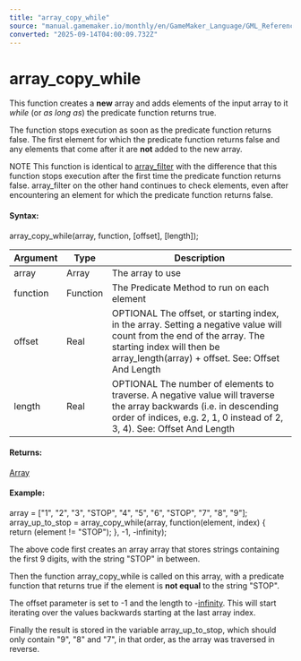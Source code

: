```yaml
---
title: "array_copy_while"
source: "manual.gamemaker.io/monthly/en/GameMaker_Language/GML_Reference/Variable_Functions/array_copy_while.htm"
converted: "2025-09-14T04:00:09.732Z"
---
```


# array\_copy\_while

This function creates a **new** array and adds elements of the input array to it _while_ (or _as long as_) the predicate function returns true.

The function stops execution as soon as the predicate function returns false. The first element for which the predicate function returns false and any elements that come after it are **not** added to the new array.

NOTE This function is identical to [array\_filter](array_filter.md) with the difference that this function stops execution after the first time the predicate function returns false. array\_filter on the other hand continues to check elements, even after encountering an element for which the predicate function returns false.

#### Syntax:

array\_copy\_while(array, function, \[offset\], \[length\]);

| Argument | Type | Description |
| --- | --- | --- |
| array | Array | The array to use |
| function | Function | The Predicate Method to run on each element |
| offset | Real | OPTIONAL The offset, or starting index, in the array. Setting a negative value will count from the end of the array. The starting index will then be array_length(array) + offset. See: Offset And Length |
| length | Real | OPTIONAL The number of elements to traverse. A negative value will traverse the array backwards (i.e. in descending order of indices, e.g. 2, 1, 0 instead of 2, 3, 4). See: Offset And Length |

#### Returns:

[Array](../../GML_Overview/Arrays.md)

#### Example:

array = \["1", "2", "3", "STOP", "4", "5", "6", "STOP", "7", "8", "9"\];
array\_up\_to\_stop = array\_copy\_while(array, function(element, index)
{
    return (element != "STOP");
}, -1, -infinity);

The above code first creates an array array that stores strings containing the first 9 digits, with the string "STOP" in between.

Then the function array\_copy\_while is called on this array, with a predicate function that returns true if the element is **not equal** to the string "STOP".

The offset parameter is set to -1 and the length to -[infinity](../../GML_Overview/Data_Types.md). This will start iterating over the values backwards starting at the last array index.

Finally the result is stored in the variable array\_up\_to\_stop, which should only contain "9", "8" and "7", in that order, as the array was traversed in reverse.
